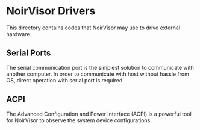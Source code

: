 # NoirVisor Drivers
This directory contains codes that NoirVisor may use to drive external hardware.

## Serial Ports
The serial communication port is the simplest solution to communicate with another computer. In order to communicate with host without hassle from OS, direct operation with serial port is required.

## ACPI
The Advanced Configuration and Power Interface (ACPI) is a powerful tool for NoirVisor to observe the system device configurations.